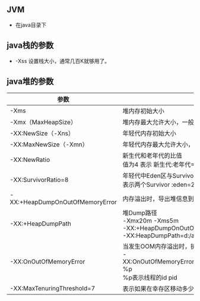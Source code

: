 ## JVM
- 在java目录下

## java栈的参数
- -Xss 设置栈大小，通常几百K就够用了。


## java堆的参数
| 参数                            | 描述                                                         |
| ------------------------------- | ------------------------------------------------------------ |
| -Xms                            | 堆内存初始大小                                               |
| -Xmx（MaxHeapSize）             | 堆内存最大允许大小，一般不要大于物理内存的80%                |
| -XX:NewSize（-Xns）             | 年轻代内存初始大小                                           |
| -XX:MaxNewSize（-Xmn）          | 年轻代内存最大允许大小，也可以缩写                           |
| -XX:NewRatio                    | 新生代和老年代的比值<br/>值为4 表示 新生代:老年代=1:4，即年轻代占堆的1/5 |
| -XX:SurvivorRatio=8             | 年轻代中Eden区与Survivor区的容量比例值,默认为8<br />表示两个Survivor :eden=2:8，即一个Survivor占年轻代的1/10 |
| -XX:+HeapDumpOnOutOfMemoryError | 内存溢出时，导出堆信息到文件                                 |
| -XX:+HeapDumpPath               | 堆Dump路径<br />-Xmx20m -Xms5m<br />-XX:+HeapDumpOnOutOfMemoryError<br />-XX:HeapDumpPath=d:/a.dump |
| -XX:OnOutOfMemoryError          | 当发生OOM内存溢出时，执行一个脚本<br />-XX:OnOutOfMemoryError=D:/tools/jdk1.7_40/bin/printstack.bat %p<br />%p表示线程的id pid |
| -XX:MaxTenuringThreshold=7      | 表示如果在幸存区移动多少次没有被垃圾回收，进入老年代         |



